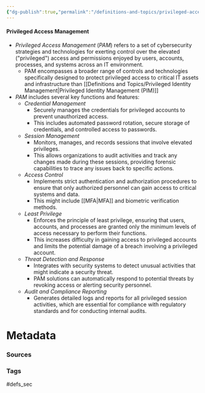 ```yaml
---
{"dg-publish":true,"permalink":"/definitions-and-topics/privileged-access-management/"}
---
```


#### Privileged Access Management
- *Privileged Access Management* (*PAM*) refers to a set of cybersecurity strategies and technologies for exerting control over the elevated ("privileged") access and permissions enjoyed by users, accounts, processes, and systems across an IT environment. 
	- PAM encompasses a broader range of controls and technologies specifically designed to protect privileged access to critical IT assets and infrastructure than [[Definitions and Topics/Privileged Identity Management\|Privileged Identity Management (PIM)]]
- *PAM* includes several key functions and features:
	- *Credential Management*
		- Securely manages the credentials for privileged accounts to prevent unauthorized access.
		- This includes automated password rotation, secure storage of credentials, and controlled access to passwords.
	- *Session Management*
		- Monitors, manages, and records sessions that involve elevated privileges.
		- This allows organizations to audit activities and track any changes made during these sessions, providing forensic capabilities to trace any issues back to specific actions.
	- *Access Control*
		- Implements strict authentication and authorization procedures to ensure that only authorized personnel can gain access to critical systems and data.
		- This might include [[MFA\|MFA]] and biometric verification methods.
	- *Least Privilege*
		- Enforces the principle of least privilege, ensuring that users, accounts, and processes are granted only the minimum levels of access necessary to perform their functions.
		- This increases difficulty in gaining access to privileged accounts and limits the potential damage of a breach involving a privileged account.
	- *Threat Detection and Response*
		- Integrates with security systems to detect unusual activities that might indicate a security threat.
		- PAM solutions can automatically respond to potential threats by revoking access or alerting security personnel.
	- *Audit and Compliance Reporting*
		- Generates detailed logs and reports for all privileged session activities, which are essential for compliance with regulatory standards and for conducting internal audits.






# Metadata

### Sources


### Tags
#defs_sec 